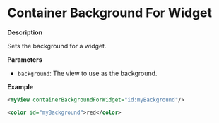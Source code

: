 # Container Background For Widget

**Description**

Sets the background for a widget.

**Parameters**

- `background`: The view to use as the background.

**Example**

```xml
<myView containerBackgroundForWidget="id:myBackground"/>

<color id="myBackground">red</color>
```
